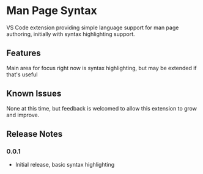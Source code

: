 # Man Page Syntax
VS Code extension providing simple language support for man page authoring, initially with syntax highlighting support.

## Features
Main area for focus right now is syntax highlighting, but may be extended if that's useful

## Known Issues
None at this time, but feedback is welcomed to allow this extension to grow and improve.

## Release Notes

### 0.0.1

* Initial release, basic syntax highlighting
